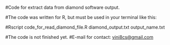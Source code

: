 #Code for extract data from diamond software output.

#The code was written for R, but  must be used in your terminal like this:

#Rscript code_for_read_diamond_file.R diamond_output.txt output_name.txt

#The code is not finished yet.
#E-mail for contact: vini8cs@gmail.com
